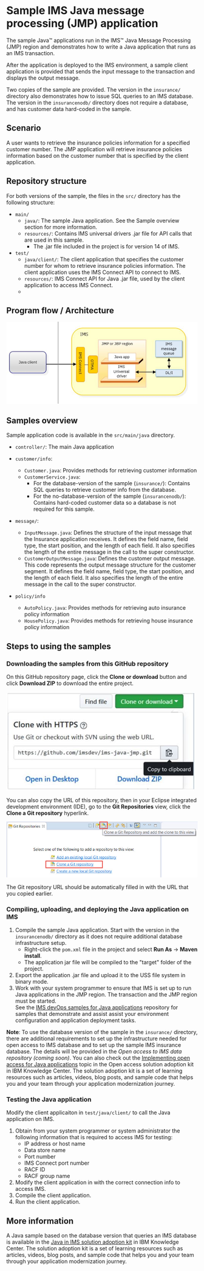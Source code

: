 # Sample IMS Java message processing (JMP) application

The sample Java™ applications run in the IMS™ Java Message Processing (JMP) region and demonstrates how to write a Java application that runs as an IMS transaction. 

After the application is deployed to the IMS environment, a sample client application is provided that sends the input message to the transaction and displays the output message.

Two copies of the sample are provided. The version in the `insurance/` directory also demonstrates how to issue SQL queries to an IMS database. The version in the `insurancenodb/` directory does not require a database, and has customer data hard-coded in the sample.

## Scenario
A user wants to retrieve the insurance policies information for a specified customer number. The JMP application will retrieve insurance policies information based on the customer number that is specified by the client application. 

## Repository structure
For both versions of the sample, the files in the `src/` directory has the following structure:

* `main/`
  * `java/`: The sample Java application. See the Sample overview section for more information.
  * `resources/`: Contains IMS universal drivers .jar file for API calls that are used in this sample. 
       * The .jar file included in the project is for version 14 of IMS.
* `test/`
  * `java/client/`: The client application that specifies the customer number for whom to retrieve insurance policies information. The client application uses the IMS Connect API to connect to IMS. 
  * `resources/`: IMS Connect API for Java .jar file, used by the client application to access IMS Connect.
  *
## Program flow / Architecture
![flowdiagram](./media/javainims.jpg)


## Samples overview
Sample application code is available in the `src/main/java` directory.

* `controller/`: The main Java application
* `customer/info`: 
  * `Customer.java`: Provides methods for retrieving customer information 
  * `CustomerService.java`: 
     * For the database-version of the sample (`insurance/`): Contains SQL queries to retrieve customer info from the database.
	 * For the no-database-version of the sample (`insurancenodb/`): Contains hard-coded customer data so a database is not required for this sample.

* `message/`:  
  * `InputMessage.java`: Defines the structure of the input message that the Insurance application receives. It  defines the field name, field type, the start position, and the length of each field. It also specifies the length of the entire message in the call to the super constructor.
  * `CustomerOutputMessage.java`:  Defines the customer output message. This code represents the output message structure for the customer segment. It defines the field name, field type, the start position, and the length of each field. It also specifies the length of the entire message in the call to the super constructor.

* `policy/info`
  * `AutoPolicy.java`: Provides methods for retrieving auto insurance policy information
  * `HousePolicy.java`: Provides methods for retrieving house insurance policy information


## Steps to using the samples

### Downloading the samples from this GitHub repository
On this GitHub repository page, click the <b>Clone or download</b> button and click <b>Download ZIP</b> to download the entire project. 

![downloadorclone](./media/downloadclone.jpg)

You can also copy the URL of this repository, then in your Eclipse integrated development environment (IDE), go to the <b>Git Repositories</b> view, click the <b>Clone a Git repository</b> hyperlink.

![clonerepo](./media/clonerepo.jpg)

The Git repository URL should be automatically filled in with the URL that you copied earlier.
   

### Compiling, uploading, and deploying the Java application on IMS

1. Compile the sample Java application. Start with the version in the `insurancenodb/` directory as it does not require additional database infrastructure setup.
    * Right-click the `pom.xml` file in the project and select <b>Run As</b> -> <b>Maven install</b>.
    * The application jar file will be compiled to the "target" folder of the project. 
2. Export the application .jar file and upload it to the USS file system in binary mode.
3. Work with your system programmer to ensure that IMS is set up to run Java applications in the JMP region.  The transaction and the JMP region must be started.  
   See the [IMS devOps samples for Java applications](https://github.com/imsdev/ims-devops-java) repository for samples that demonstrate and assist assist your environment configuration and application deployment tasks.

<b>Note</b>: To use the database version of the sample in the `insurance/` directory, there are additional requirements to set up the infrastructure needed for open access to IMS database and to set up the sample IMS insurance database. 
The details will be provided in the <i>Open access to IMS data repository (coming soon)</i>. You can also check out the [Implementing open access for Java applications](https://www.ibm.com/support/knowledgecenter/SSEPH2_14.1.0/com.ibm.ims14.doc.sk/ims_openacc_getstart.htm) topic in the </b>Open access solution adoption kit</b> in IBM Knowledge Center. 
The solution adoption kit is a set of learning resources such as articles, videos, blog posts, and sample code that helps you and your team through your application modernization journey.

### Testing the Java application
Modify the client applicaiton in `test/java/client/` to call the Java application on IMS.

1. Obtain from your system programmer or system administrator the following information that is required to access IMS for testing:
   * IP address or host name
   * Data store name
   * Port number
   * IMS Connect port number
   * RACF ID
   * RACF group name
5. Modify the client application in with the correct connection info to access IMS.
6. Compile the client application.
7. Run the client application.


## More information
A Java sample based on the database version that queries an IMS database is available in the [Java in IMS solution adoption kit](https://www.ibm.com/support/knowledgecenter/en/SSEPH2_14.1.0/com.ibm.ims14.doc.sk/ims_apmdovr.htm) in IBM Knowledge Center. 
The solution adoption kit is a set of learning resources such as articles, videos, blog posts, and sample code that helps you and your team through your application modernization journey. 
